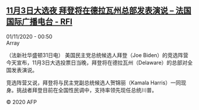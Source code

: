 <!--1604192146000-->
[11月3日大选夜 拜登将在德拉瓦州总部发表演说 – 法国国际广播电台 - RFI](http://www.rfi.fr//cn/contenu/20201101-11%E6%9C%883%E6%97%A5%E5%A4%A7%E9%80%89%E5%A4%9C-%E6%8B%9C%E7%99%BB%E5%B0%86%E5%9C%A8%E5%BE%B7%E6%8B%89%E7%93%A6%E5%B7%9E%E6%80%BB%E9%83%A8%E5%8F%91%E8%A1%A8%E6%BC%94%E8%AF%B4)
------

<div>01/11/2020 - 00:50</div>Array<div class="t-content__body u-clearfix"><p>（法新社华盛顿31日电）    美国民主党总统候选人拜登（Joe Biden）的竞选阵营今天宣布，11月3日大选投票日当晚，拜登将在德拉瓦州（Delaware）的总部对全国发表演说。</p><p>    竞选阵营又说，拜登将与民主党副总统候选人贺锦丽（Kamala Harris）一同现身。挑战者拜登目前在全国性民调中，支持率领先现任总统川普。</p><p></p><p class="t-copyright">© 2020 AFP</p>        </div>
